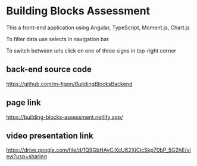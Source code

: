 # Building Blocks Assessment

This a front-end application using Angular, TypeScript, Moment.js, Chart.js

To filter data use selects in navigation bar

To switch between urls click on one of three signs in top-right corner

## back-end source code

https://github.com/m-figon/BuildingBlocksBackend

## page link

https://building-blocks-assessment.netlify.app/

## video presentation link

https://drive.google.com/file/d/1Q9GbHAyCiXcU62XjClcSkp70bP_5G2hE/view?usp=sharing